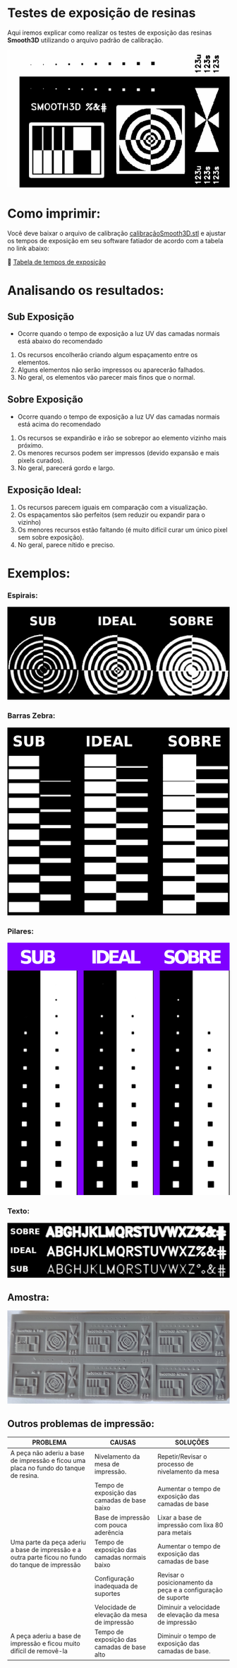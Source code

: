 # Testes de exposição de resinas

Aqui iremos explicar como realizar os testes de exposição das resinas **Smooth3D** utilizando o arquivo padrão de calibração.

<p align="center">
  <img src="https://github.com/Smooth3DResinas/testeExposicaoUnica/blob/main/readme/calibration.png" />
</p>

# Como imprimir:

Você deve baixar o arquivo de calibração [calibraçãoSmooth3D.stl](https://github.com/Smooth3DResinas/testeExposicaoUnica/raw/main/calibra%C3%A7%C3%A3oSmooth3D.stl) e ajustar os tempos de exposição em seu software fatiador de acordo com a tabela no link abaixo:

:blue_book: [Tabela de tempos de exposição](https://github.com/Smooth3DResinas/testeExposicaoUnica/blob/main/readme/CatalogoResinasSmooth3D.pdf)

# Analisando os resultados:


## Sub Exposição 
* Ocorre quando o tempo de exposição a luz UV das camadas normais está abaixo do recomendado
1. Os recursos encolherão criando algum espaçamento entre os elementos.
2. Alguns elementos não serão impressos ou aparecerão falhados.
3. No geral, os elementos vão parecer mais finos que o normal.

## Sobre Exposição 
* Ocorre quando o tempo de exposição a luz UV das camadas normais está acima do recomendado
1. Os recursos se expandirão e irão se sobrepor ao elemento vizinho mais próximo.
2. Os menores recursos podem ser impressos (devido expansão e mais pixels curados).
3. No geral, parecerá gordo e largo.

## Exposição Ideal:
1. Os recursos parecem iguais em comparação com a visualização.
2. Os espaçamentos são perfeitos (sem reduzir ou expandir para o vizinho)
3. Os menores recursos estão faltando (é muito difícil curar um único pixel sem sobre exposição).
4. No geral, parece nítido e preciso.

# Exemplos:

### Espirais:

![alt text](https://github.com/Smooth3DResinas/calibracao/blob/main/readme/calibration_resinfinder_spirals.png?raw=true)

### Barras Zebra:

![alt text](https://github.com/Smooth3DResinas/calibracao/blob/main/readme/calibration_resinfinder_bars.png?raw=true)

### Pilares:

![alt text](https://github.com/Smooth3DResinas/calibracao/blob/main/readme/calibration_resinfinder_pillars.png?raw=true)

### Texto:

![alt text](https://github.com/Smooth3DResinas/calibracao/blob/main/readme/calibration_resinfinder_text.png?raw=true)

## Amostra:

![alt text](https://github.com/Smooth3DResinas/calibracao/blob/main/readme/exemplo.jpg?raw=true)

## Outros problemas de impressão:

| PROBLEMA                                                                                           | CAUSAS                                       | SOLUÇÕES                                                     |
| -------------------------------------------------------------------------------------------------- | -------------------------------------------- | ------------------------------------------------------------ |
| A peça não aderiu a base de impressão e ficou uma placa no fundo do tanque de resina.              | Nivelamento da mesa de impressão.            | Repetir/Revisar o processo de nivelamento da mesa            |
|                                                                                                    | Tempo de exposição das camadas de base baixo | Aumentar o tempo de exposição das camadas de base            |
|                                                                                                    | Base de impressão com pouca aderência        | Lixar a base de impressão com lixa 80 para metais            |
| Uma parte da peça aderiu a base de impressão e a outra parte ficou no fundo do tanque de impressão | Tempo de exposição das camadas normais baixo | Aumentar o tempo de exposição das camadas de base            |
|                                                                                                    | Configuração inadequada de suportes          | Revisar o posicionamento da peça e a configuração de suporte |
|                                                                                                    | Velocidade de elevação da mesa de impressão  | Diminuir a velocidade de elevação da mesa de impressão       |
| A peça aderiu a base de impressão e ficou muito difícil de removê-la                               | Tempo de exposição das camadas de base alto  | Diminuir o tempo de exposição das camadas de base.           |

